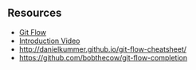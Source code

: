 ## Resources
* [Git Flow ](http://build-podcast.com/git-flow/)
* [Introduction Video](https://egghead.io/lessons/javascript-introduction-to-github)
* http://danielkummer.github.io/git-flow-cheatsheet/
* https://github.com/bobthecow/git-flow-completion
